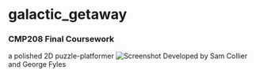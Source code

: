 # galactic_getaway
### CMP208 Final Coursework
a polished 2D puzzle-platformer
![Screenshot](https://cdn.discordapp.com/attachments/526352803321610250/1172519134408478761/Screenshot_2023-11-10_12-52-50.png?ex=65609c89&is=654e2789&hm=f9784d0baa45e0f4eec7410f8dc490e53d10a19927b7b9e08afe03eb96800ffe&)
Developed by Sam Collier and George Fyles
